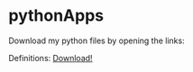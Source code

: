 # pythonApps
<p>Download my python files by opening the links:</p>
<p>Definitions: <a href="https://huamangames.github.io/pythonApps/py/HuamanDefinitionModule.py">Download!</a></p>
